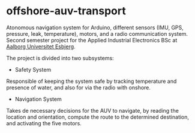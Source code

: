 # offshore-auv-transport
Atonomous navigation system for Arduino, different sensors (IMU, GPS, pressure, leak, temperature), motors, and a radio communication system. Second semester project for the Applied Industrial Electronics BSc at [Aalborg Universitet Esbjerg](https://www.esbjerg.aau.dk).

The project is divided into two subsystems:
* Safety System

Responsible of keeping the system safe by tracking temperature and presence of water, and also for via the radio with onshore.

* Navigation System

Takes de necessary decisions for the AUV to navigate, by reading the location and orientation, compute the route to the determined destination, and activating the five motors.
